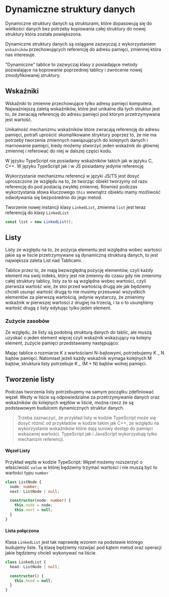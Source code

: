 # Dynamiczne struktury danych

Dynamiczne struktury danych są strukturami, które dopasowują się do wielkości danych bez potrzeby kopiowania całej struktury do nowej struktury która została powiększona.

Dynamiczne struktury danych są osiągane zazwyczaj z wykorzystaniem `wskaźników` przechowujących referencję do adresu pamięci, zmiennej która nas interesuje.

"Dynamiczne" tablice to zazwyczaj klasy z posiadające metody pozwalające na kopiowanie poprzedniej tablicy i zwrócenie nowej zmodyfikowanej struktury.

## Wskaźniki

Wskaźniki to zmienne przechowujące tylko adresy pamięci komputera. Najważniejszą zaletą wskaźników, które jest unikalne dla tych struktur jest to, że zwracają referencję do adresu pamięci pod którym przetrzymywana jest wartość.

Unikalność mechanizmu wskaźników które zwracają referencję do adresu pamięci, potrafi uprościć skomplikowane stryktury poprzez to, że nie ma potrzeby tworzenia zmiennych nawiązujących do kolejnych danych i marnowanie pamięci, kiedy możemy stworzyć jeden wskaźnik do głównej zmiennej i referować do niej w dalszej części kodu.

W języku TypeScript nie posiadamy wskaźników takich jak w języku C, C++. W języku TypeScript jak i w JS posiadamy jedynie referencję

Wykorzystanie mechanizmu referencji w języki JS/TS jest dosyć uproszczone ze względu na to, że tworząc obiekt tworzymy od razu referencję do pod postacią zwykłej zmiennej. Również podczas wykorzystania słowa kluczowego `this` wewnątrz obiektu mamy możliwość odwoływania się bezpośrednio do jego metod.

Tworzenie nowej instancji klasy `LinkedList`, zmienna `list` jest teraz referencją do klasy `LinkedList`

```ts
const list = new LinkedList();
```

## Listy

Listy ze względu na to, że pozycja elementu jest względna wobec wartości jakie są w liscie przetrzymywane są dynamiczną strukturą danych, to jest największa zaleta List nad Tablicami.

Tablice przez to, że mają bezwzględną pozycję elementów, czyli każdy element ma swój indeks, który jest nie zmienny do czasu gdy nie zmienimy całej struktury tablicy, listy za to są względne wobec wartości, czyli pierwsza wartość wie, że stoi przed wartością drugą ale jak będziemy chcieli usunąć wartość drugą to nie musimy przesuwać wszystkich elementów za pierwszą wartością, jedynie wystarczy, że zmienimy wskaźnik w pierwszej wartości z drugiej na trzecią, i ta o to usunęliśmy wartość drugą z listy edytując tylko jeden element.

### Zużycie zasobów

Ze względu, że listy są podobną strukturą danych do tablic, ale muszą uzyskać o jeden element więcej czyli wskaźnik wskazujący na kolejny element, zużycie pamięci przedstawiamy następująco:

Mając tablice o rozmiarze K z wartościami N-bajtowymi, potrzebujemy K _ N bajtów pamięci. Natomiast jeżeli każdy wskaźnik wymaga kolejnych M bajtów, struktura listy potrzebuje K _ (M + N) bajtów wolnej pamięci.

## Tworzenie listy

Podczas tworzenia listy potrzebujemy na samym początku zdefiniować węzeł. Wezły w liście są odpowiedzialne za przetrzymywanie danych oraz wskaźników do kolejnych węzłów w liście, można rzecz że są podstawowym budulcem dynamicznych struktur danych.

> Trzeba zaznaczyć, że przykład listy w kodzie TypeScript może się dosyć różnić od przykładów w kodzie takim jak C++, ze względu na wykorzystanie wskaźników które dają surowy dostęp do pamięci wskazanej wartości. TypeScript jak i JavaScript wykorzystuję tylko mechanizm referencji.

#### Węzeł Listy

Przykład węzła w kodzie TypeScript:
Węzeł możemy rozszerzyć o właściwość `value` w której będziemy trzymać wartości i nie muszą być to wartości typu `number`

```ts
class ListNode {
  node: number;
  next: ListNode | null;

  constructor(node: number) {
    this.node = node;
    this.next = null;
  }
}
```

#### Lista połączona

Klasa `LinkedList` jest tak naprawdę wzorem na podstawie którego budujemy liste. Tą klasę będziemy rozwijać pod kątem metod oraz operacji jakie będziemy chcieli wykonywać na liście.

```ts
class LinkedList {
  head: ListNode | null;

  constructor() {
    this.head = null;
  }
}
```
